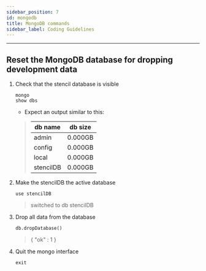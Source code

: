 ```yaml
---
sidebar_position: 7
id: mongodb
title: MongoDB commands
sidebar_label: Coding Guidelines
---
```


---

## Reset the MongoDB database for dropping development data

1. Check that the stencil database is visible
    ```
    mongo
    show dbs
    ```

    - Expect an output similar to this:

    >  |db name|db size|
    >  |---------|---------|
    >  |admin      | 0.000GB|
    >  |config     | 0.000GB|
    >  |local      | 0.000GB|
    >  |stencilDB  | 0.000GB|


2. Make the stencilDB the active database
    ```
    use stencilDB
    ```

    > switched to db stencilDB

3. Drop all data from the database

    ```
    db.dropDatabase()
    ```

    > { "ok" : 1 }

4. Quit the mongo interface

    ```
    exit
    ```
